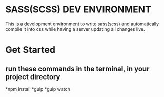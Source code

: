 # SASS(SCSS) DEV ENVIRONMENT
This is a development environment to write sass(scss) and automatically 
compile it into css while having a server updating all changes live.

# Get Started
## run these commands in the terminal, in your project directory
*npm install
*gulp
*gulp watch
